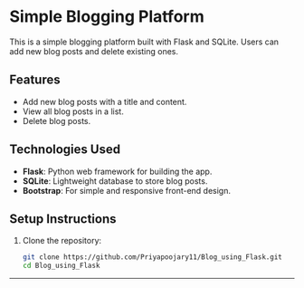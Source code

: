# Simple Blogging Platform

This is a simple blogging platform built with Flask and SQLite. Users can add new blog posts and delete existing ones.

## Features
- Add new blog posts with a title and content.
- View all blog posts in a list.
- Delete blog posts.

## Technologies Used
- **Flask**: Python web framework for building the app.
- **SQLite**: Lightweight database to store blog posts.
- **Bootstrap**: For simple and responsive front-end design.

## Setup Instructions

1. Clone the repository:
   ```bash
   git clone https://github.com/Priyapoojary11/Blog_using_Flask.git
   cd Blog_using_Flask
   
--------